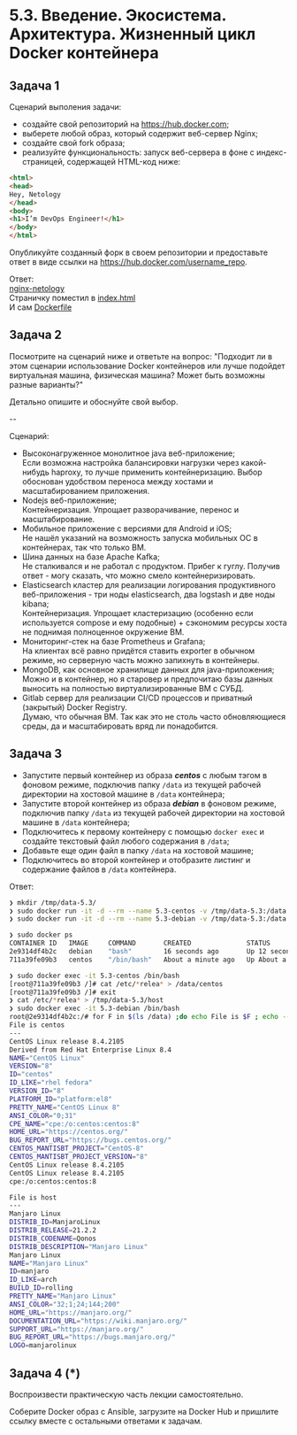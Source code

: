 # 5.3. Введение. Экосистема. Архитектура. Жизненный цикл Docker контейнера

## Задача 1

Сценарий выполения задачи:

- создайте свой репозиторий на https://hub.docker.com;
- выберете любой образ, который содержит веб-сервер Nginx;
- создайте свой fork образа;
- реализуйте функциональность:
запуск веб-сервера в фоне с индекс-страницей, содержащей HTML-код ниже:
```html
<html>
<head>
Hey, Netology
</head>
<body>
<h1>I’m DevOps Engineer!</h1>
</body>
</html>
```
Опубликуйте созданный форк в своем репозитории и предоставьте ответ в виде ссылки на https://hub.docker.com/username_repo.

Ответ:  
[nginx-netology](https://hub.docker.com/r/yuts/nginx-netology)  
Страничку поместил в [index.html](./index.html)  
И сам [Dockerfile](./Dockerfile)

## Задача 2

Посмотрите на сценарий ниже и ответьте на вопрос:
"Подходит ли в этом сценарии использование Docker контейнеров или лучше подойдет виртуальная машина, физическая машина? Может быть возможны разные варианты?"

Детально опишите и обоснуйте свой выбор.

--

Сценарий:

- Высоконагруженное монолитное java веб-приложение;  
Если возможна настройка балансировки нагрузки через какой-нибудь haproxy, то лучше применить контейнеризацию. Выбор обоснован удобством переноса между хостами и масштабированием приложения.  
- Nodejs веб-приложение;  
Контейнеризация. Упрощает разворачивание, перенос и масштабирование.  
- Мобильное приложение c версиями для Android и iOS;  
Не нашёл указаний на возможность запуска мобильных ОС в контейнерах, так что только ВМ.  
- Шина данных на базе Apache Kafka;  
Не сталкивался и не работал с продуктом. Прибег к гуглу. Получив ответ - могу сказать, что можно смело контейнеризировать.  
- Elasticsearch кластер для реализации логирования продуктивного веб-приложения - три ноды elasticsearch, два logstash и две ноды kibana;  
Контейнеризация. Упрощает кластеризацию (особенно если используется compose и ему подобные) + сэкономим ресурсы хоста не поднимая полноценное окружение ВМ.  
- Мониторинг-стек на базе Prometheus и Grafana;  
На клиентах всё равно придётся ставить exporter в обычном режиме, но серверную часть можно запихнуть в контейнеры.  
- MongoDB, как основное хранилище данных для java-приложения;  
Можно и в контейнер, но я старовер и предпочитаю базы данных выносить на полностью виртуализированные ВМ с СУБД.  
- Gitlab сервер для реализации CI/CD процессов и приватный (закрытый) Docker Registry.  
Думаю, что обычная ВМ. Так как это не столь часто обновляющиеся среды, да и масштабировать вряд ли понадобится.

## Задача 3

- Запустите первый контейнер из образа ***centos*** c любым тэгом в фоновом режиме, подключив папку ```/data``` из текущей рабочей директории на хостовой машине в ```/data``` контейнера;
- Запустите второй контейнер из образа ***debian*** в фоновом режиме, подключив папку ```/data``` из текущей рабочей директории на хостовой машине в ```/data``` контейнера;
- Подключитесь к первому контейнеру с помощью ```docker exec``` и создайте текстовый файл любого содержания в ```/data```;
- Добавьте еще один файл в папку ```/data``` на хостовой машине;
- Подключитесь во второй контейнер и отобразите листинг и содержание файлов в ```/data``` контейнера.

Ответ:  
```bash
❯ mkdir /tmp/data-5.3/
❯ sudo docker run -it -d --rm --name 5.3-centos -v /tmp/data-5.3:/data centos
❯ sudo docker run -it -d --rm --name 5.3-debian -v /tmp/data-5.3:/data debian
```
```bash
❯ sudo docker ps
CONTAINER ID   IMAGE     COMMAND       CREATED              STATUS              PORTS     NAMES
2e9314df4b2c   debian    "bash"        16 seconds ago       Up 12 seconds                 5.3-debian
711a39fe09b3   centos    "/bin/bash"   About a minute ago   Up About a minute             5.3-centos
```
```bash
❯ sudo docker exec -it 5.3-centos /bin/bash
[root@711a39fe09b3 /]# cat /etc/*relea* > /data/centos
[root@711a39fe09b3 /]# exit
❯ cat /etc/*relea* > /tmp/data-5.3/host
❯ sudo docker exec -it 5.3-debian /bin/bash
root@2e9314df4b2c:/# for F in $(ls /data) ;do echo File is $F ; echo --- ; cat /data/$F ; echo ; done
File is centos
---
CentOS Linux release 8.4.2105
Derived from Red Hat Enterprise Linux 8.4
NAME="CentOS Linux"
VERSION="8"
ID="centos"
ID_LIKE="rhel fedora"
VERSION_ID="8"
PLATFORM_ID="platform:el8"
PRETTY_NAME="CentOS Linux 8"
ANSI_COLOR="0;31"
CPE_NAME="cpe:/o:centos:centos:8"
HOME_URL="https://centos.org/"
BUG_REPORT_URL="https://bugs.centos.org/"
CENTOS_MANTISBT_PROJECT="CentOS-8"
CENTOS_MANTISBT_PROJECT_VERSION="8"
CentOS Linux release 8.4.2105
CentOS Linux release 8.4.2105
cpe:/o:centos:centos:8

File is host
---
Manjaro Linux
DISTRIB_ID=ManjaroLinux
DISTRIB_RELEASE=21.2.2
DISTRIB_CODENAME=Qonos
DISTRIB_DESCRIPTION="Manjaro Linux"
Manjaro Linux
NAME="Manjaro Linux"
ID=manjaro
ID_LIKE=arch
BUILD_ID=rolling
PRETTY_NAME="Manjaro Linux"
ANSI_COLOR="32;1;24;144;200"
HOME_URL="https://manjaro.org/"
DOCUMENTATION_URL="https://wiki.manjaro.org/"
SUPPORT_URL="https://manjaro.org/"
BUG_REPORT_URL="https://bugs.manjaro.org/"
LOGO=manjarolinux
```

## Задача 4 (*)

Воспроизвести практическую часть лекции самостоятельно.

Соберите Docker образ с Ansible, загрузите на Docker Hub и пришлите ссылку вместе с остальными ответами к задачам.
